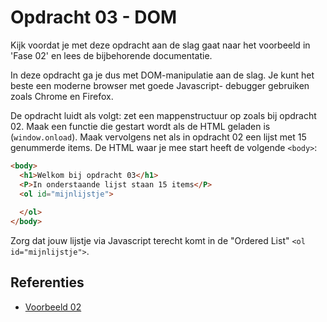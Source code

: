 # Opdracht 03 - DOM
Kijk voordat je met deze opdracht aan de slag gaat naar het voorbeeld in 'Fase 02' en lees de bijbehorende documentatie.

In deze opdracht ga je dus met DOM-manipulatie aan de slag. Je kunt het beste een moderne browser met goede Javascript-
debugger gebruiken zoals Chrome en Firefox.

De opdracht luidt als volgt: zet een mappenstructuur op zoals bij opdracht 02. Maak een functie die gestart wordt als 
de HTML geladen is (`window.onload`). Maak vervolgens net als in opdracht 02 een lijst met 15 genummerde items.
De HTML waar je mee start heeft de volgende `<body>`:

```html
<body>
  <h1>Welkom bij opdracht 03</h1>
  <P>In onderstaande lijst staan 15 items</P>
  <ol id="mijnlijstje">
      
  </ol>
</body>
```
Zorg dat jouw lijstje via Javascript terecht komt in de "Ordered List" `<ol id="mijnlijstje">`.

## Referenties
  * [Voorbeeld 02](../../examples/Javascript/Example02/README.md)

